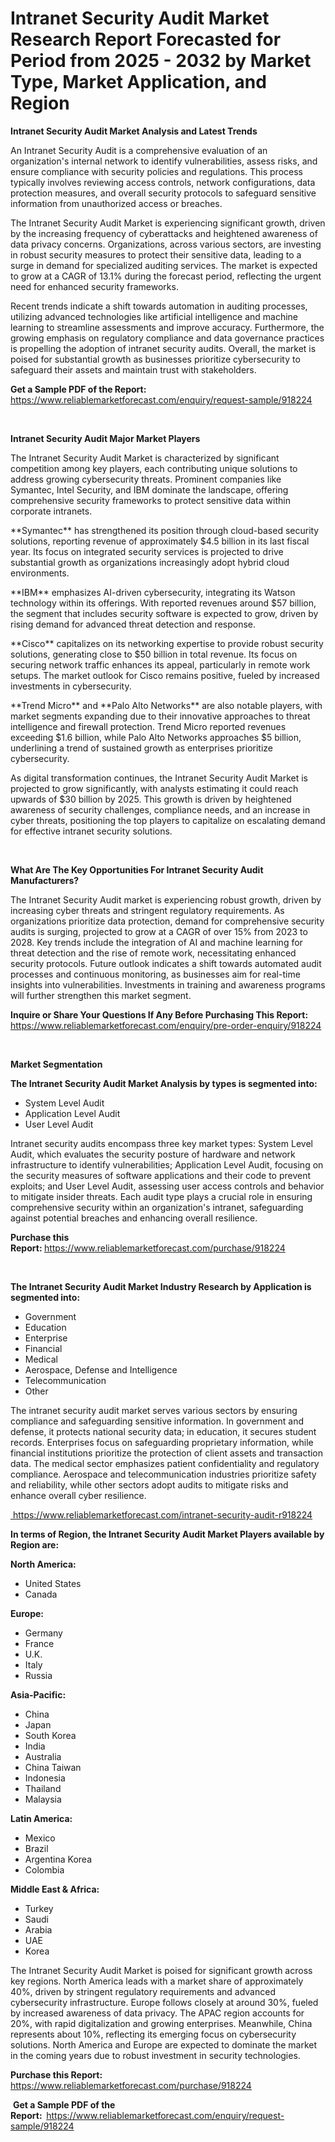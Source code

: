 <p><h1>Intranet Security Audit Market Research Report Forecasted for Period from 2025 -  2032 by Market Type, Market Application, and Region</h1></p><p><strong>Intranet Security Audit Market Analysis and Latest Trends</strong></p>
<p><p>An Intranet Security Audit is a comprehensive evaluation of an organization's internal network to identify vulnerabilities, assess risks, and ensure compliance with security policies and regulations. This process typically involves reviewing access controls, network configurations, data protection measures, and overall security protocols to safeguard sensitive information from unauthorized access or breaches.</p><p>The Intranet Security Audit Market is experiencing significant growth, driven by the increasing frequency of cyberattacks and heightened awareness of data privacy concerns. Organizations, across various sectors, are investing in robust security measures to protect their sensitive data, leading to a surge in demand for specialized auditing services. The market is expected to grow at a CAGR of 13.1% during the forecast period, reflecting the urgent need for enhanced security frameworks.</p><p>Recent trends indicate a shift towards automation in auditing processes, utilizing advanced technologies like artificial intelligence and machine learning to streamline assessments and improve accuracy. Furthermore, the growing emphasis on regulatory compliance and data governance practices is propelling the adoption of intranet security audits. Overall, the market is poised for substantial growth as businesses prioritize cybersecurity to safeguard their assets and maintain trust with stakeholders.</p></p>
<p><strong>Get a Sample PDF of the Report:&nbsp;</strong> <a href="https://www.reliablemarketforecast.com/enquiry/request-sample/918224?utm_campaign=2822&utm_medium=2&utm_source=Github&utm_content=ia&utm_term=18042025&utm_id=intranet-security-audit">https://www.reliablemarketforecast.com/enquiry/request-sample/918224</a></p>
<p>&nbsp;</p>
<p><strong>Intranet Security Audit Major Market Players</strong></p>
<p><p>The Intranet Security Audit Market is characterized by significant competition among key players, each contributing unique solutions to address growing cybersecurity threats. Prominent companies like Symantec, Intel Security, and IBM dominate the landscape, offering comprehensive security frameworks to protect sensitive data within corporate intranets.</p><p>**Symantec** has strengthened its position through cloud-based security solutions, reporting revenue of approximately $4.5 billion in its last fiscal year. Its focus on integrated security services is projected to drive substantial growth as organizations increasingly adopt hybrid cloud environments.</p><p>**IBM** emphasizes AI-driven cybersecurity, integrating its Watson technology within its offerings. With reported revenues around $57 billion, the segment that includes security software is expected to grow, driven by rising demand for advanced threat detection and response.</p><p>**Cisco** capitalizes on its networking expertise to provide robust security solutions, generating close to $50 billion in total revenue. Its focus on securing network traffic enhances its appeal, particularly in remote work setups. The market outlook for Cisco remains positive, fueled by increased investments in cybersecurity.</p><p>**Trend Micro** and **Palo Alto Networks** are also notable players, with market segments expanding due to their innovative approaches to threat intelligence and firewall protection. Trend Micro reported revenues exceeding $1.6 billion, while Palo Alto Networks approaches $5 billion, underlining a trend of sustained growth as enterprises prioritize cybersecurity.</p><p>As digital transformation continues, the Intranet Security Audit Market is projected to grow significantly, with analysts estimating it could reach upwards of $30 billion by 2025. This growth is driven by heightened awareness of security challenges, compliance needs, and an increase in cyber threats, positioning the top players to capitalize on escalating demand for effective intranet security solutions.</p></p>
<p>&nbsp;</p>
<p><strong>What Are The Key Opportunities For Intranet Security Audit Manufacturers?</strong></p>
<p><p>The Intranet Security Audit market is experiencing robust growth, driven by increasing cyber threats and stringent regulatory requirements. As organizations prioritize data protection, demand for comprehensive security audits is surging, projected to grow at a CAGR of over 15% from 2023 to 2028. Key trends include the integration of AI and machine learning for threat detection and the rise of remote work, necessitating enhanced security protocols. Future outlook indicates a shift towards automated audit processes and continuous monitoring, as businesses aim for real-time insights into vulnerabilities. Investments in training and awareness programs will further strengthen this market segment.</p></p>
<p><strong>Inquire or Share Your Questions If Any Before Purchasing This Report:</strong> <a href="https://www.reliablemarketforecast.com/enquiry/pre-order-enquiry/918224?utm_campaign=2822&utm_medium=2&utm_source=Github&utm_content=ia&utm_term=18042025&utm_id=intranet-security-audit">https://www.reliablemarketforecast.com/enquiry/pre-order-enquiry/918224</a></p>
<p>&nbsp;</p>
<p><strong>Market Segmentation</strong></p>
<p><strong>The Intranet Security Audit Market Analysis by types is segmented into:</strong></p>
<p><ul><li>System Level Audit</li><li>Application Level Audit</li><li>User Level Audit</li></ul></p>
<p><p>Intranet security audits encompass three key market types: System Level Audit, which evaluates the security posture of hardware and network infrastructure to identify vulnerabilities; Application Level Audit, focusing on the security measures of software applications and their code to prevent exploits; and User Level Audit, assessing user access controls and behavior to mitigate insider threats. Each audit type plays a crucial role in ensuring comprehensive security within an organization's intranet, safeguarding against potential breaches and enhancing overall resilience.</p></p>
<p><strong>Purchase this Report:&nbsp;</strong><a href="https://www.reliablemarketforecast.com/purchase/918224?utm_campaign=2822&utm_medium=2&utm_source=Github&utm_content=ia&utm_term=18042025&utm_id=intranet-security-audit">https://www.reliablemarketforecast.com/purchase/918224</a></p>
<p>&nbsp;</p>
<p><strong>The Intranet Security Audit Market Industry Research by Application is segmented into:</strong></p>
<p><ul><li>Government</li><li>Education</li><li>Enterprise</li><li>Financial</li><li>Medical</li><li>Aerospace, Defense and Intelligence</li><li>Telecommunication</li><li>Other</li></ul></p>
<p><p>The intranet security audit market serves various sectors by ensuring compliance and safeguarding sensitive information. In government and defense, it protects national security data; in education, it secures student records. Enterprises focus on safeguarding proprietary information, while financial institutions prioritize the protection of client assets and transaction data. The medical sector emphasizes patient confidentiality and regulatory compliance. Aerospace and telecommunication industries prioritize safety and reliability, while other sectors adopt audits to mitigate risks and enhance overall cyber resilience.</p></p>
<p><a href="https://www.reliablemarketforecast.com/intranet-security-audit-r918224?utm_campaign=2822&utm_medium=2&utm_source=Github&utm_content=ia&utm_term=18042025&utm_id=intranet-security-audit">&nbsp;https://www.reliablemarketforecast.com/intranet-security-audit-r918224</a></p>
<p><strong>In terms of Region, the Intranet Security Audit Market Players available by Region are:</strong></p>
<p>
    <p> <strong> North America: </strong>
        <ul>
            <li>United States</li>
            <li>Canada</li>
        </ul>
        </p> 
    <p> <strong> Europe: </strong>
        <ul>
            <li>Germany</li>
            <li>France</li>
            <li>U.K.</li>
            <li>Italy</li>
            <li>Russia</li>
        </ul>
        </p> 
    <p> <strong> Asia-Pacific: </strong>
        <ul>
            <li>China</li>
            <li>Japan</li>
            <li>South Korea</li>
            <li>India</li>
            <li>Australia</li>
            <li>China Taiwan</li>
            <li>Indonesia</li>
            <li>Thailand</li>
            <li>Malaysia</li>
        </ul>
        </p> 
    <p> <strong> Latin America: </strong>
        <ul>
            <li>Mexico</li>
            <li>Brazil</li>
            <li>Argentina Korea</li>
            <li>Colombia</li>
        </ul>
        </p> 
    <p> <strong> Middle East & Africa: </strong>
        <ul>
            <li>Turkey</li>
            <li>Saudi</li>
            <li>Arabia</li>
            <li>UAE</li>
            <li>Korea</li>
        </ul>
    </p>
    </p>
<p><p>The Intranet Security Audit Market is poised for significant growth across key regions. North America leads with a market share of approximately 40%, driven by stringent regulatory requirements and advanced cybersecurity infrastructure. Europe follows closely at around 30%, fueled by increased awareness of data privacy. The APAC region accounts for 20%, with rapid digitalization and growing enterprises. Meanwhile, China represents about 10%, reflecting its emerging focus on cybersecurity solutions. North America and Europe are expected to dominate the market in the coming years due to robust investment in security technologies.</p></p>
<p><strong>Purchase this Report: </strong><a href="https://www.reliablemarketforecast.com/purchase/918224?utm_campaign=2822&utm_medium=2&utm_source=Github&utm_content=ia&utm_term=18042025&utm_id=intranet-security-audit">https://www.reliablemarketforecast.com/purchase/918224</a></p>
<p>&nbsp;<strong>Get a Sample PDF of the Report:&nbsp;&nbsp;</strong><a href="https://www.reliablemarketforecast.com/enquiry/request-sample/918224?utm_campaign=2822&utm_medium=2&utm_source=Github&utm_content=ia&utm_term=18042025&utm_id=intranet-security-audit">https://www.reliablemarketforecast.com/enquiry/request-sample/918224</a></p>
<p><strong></strong></p>
<p><p></p><p></p><p></p></p>